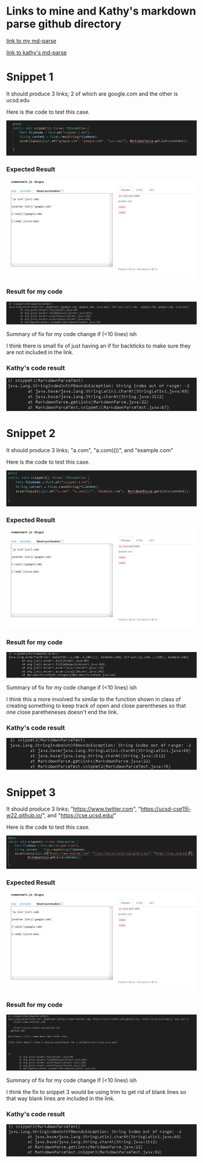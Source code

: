 # Links to mine and Kathy's markdown parse github directory

[link to my md-parse](https://github.com/jackthomas00/markdown-parse)


[link to kathy's md-parse](https://github.com/kathyychenn/markdown-parse)

# Snippet 1

It should produce 3 links; 2 of which are google.com and the other is ucsd.edu

Here is the code to test this case.

![Image](snippet-1-test-code.PNG)

### Expected Result

![Image](snippet-1-expected.PNG)

### Result for my code

![Image](snippet-1-result-mine.PNG)

Summary of fix for my code change if (<10 lines) ish

I think there is small fix of just having an if for backticks to make sure they are not included in the link.

### Kathy's code result

![Image](snippet-1-result-kathy.PNG)


# Snippet 2

It should produce 3 links; "a.com", "a.com(())", and "example.com"

Here is the code to test this case.

![Image](snippet-2-test-code.PNG)

### Expected Result

![Image](snippet-1-expected.PNG)

### Result for my code

![Image](snippet-2-result-mine.PNG)

Summary of fix for my code change if (<10 lines) ish

I think this a more involved fix similar to the function shown in class of creating something to keep track of open and close parentheses so that one close paretheneses doesn't end the link.

### Kathy's code result

![Image](snippet-2-result-kathy.PNG)


# Snippet 3

It should produce 3 links;  "https://www.twitter.com", "https://ucsd-cse15l-w22.github.io/", and "https://cse.ucsd.edu/"

Here is the code to test this case.

![Image](snippet-3-test-code.PNG)

### Expected Result

![Image](snippet-1-expected.PNG)

### Result for my code

![Image](snippet-3-result-mine.PNG)

Summary of fix for my code change if (<10 lines) ish

I think the fix to snippet 3 would be using trim to get rid of blank lines so that way blank lines are included in the link. 

### Kathy's code result

![Image](snippet-3-result-kathy.PNG)


